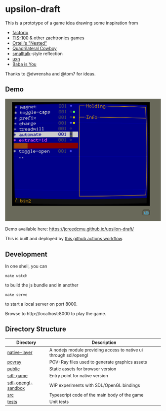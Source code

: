 upsilon-draft
=============

This is a prototype of a game idea drawing some inspiration from

 - [factorio](https://en.wikipedia.org/wiki/Factorio)
 - [TIS-100](https://en.wikipedia.org/wiki/TIS-100) & other zachtronics games
 - [Orteil's "Nested"](https://orteil.dashnet.org/nested)
 - [Quadrilateral Cowboy](https://en.wikipedia.org/wiki/Quadrilateral_Cowboy)
 - [smalltalk](https://en.wikipedia.org/wiki/Smalltalk)-style reflection
 - [uxn](https://100r.co/site/uxn.html)
 - [Baba is You](https://hempuli.com/baba/)

Thanks to @dwrensha and @tom7 for ideas.

Demo
----

[![image](screenshot.png)](https://jcreedcmu.github.io/upsilon-draft/)

Demo available here: https://jcreedcmu.github.io/upsilon-draft/

This is built and deployed by [this github actions workflow](https://github.com/jcreedcmu/upsilon-draft/blob/main/.github/workflows/static.yml).

Development
----------

In one shell, you can
```shell
make watch
```
to build the js bundle and in another
```shell
make serve
```
to start a local server on port 8000.

Browse to http://localhost:8000 to play the game.

Directory Structure
-------------------

| Directory | Description |
| --- | --- |
| [native-layer](native-layer) | A nodejs module providing access to native ui through sdl/opengl     |
| [povray](povray) | POV-Ray files used to generate graphics assets |
| [public](public) | Static assets for browser version |
| [sdl-game](sdl-game) | Entry point for native version |
| [sdl-opengl-sandbox](sdl-opengl-sandbox) | WIP experiments with SDL/OpenGL bindings |
| [src](src) | Typescript code of the main body of the game |
| [tests](tests) | Unit tests |
